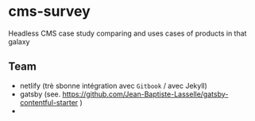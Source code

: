 # cms-survey

Headless CMS case study comparing and uses cases of products in that galaxy

## Team

* netlify (trè sbonne intégration avec  `Gitbook` / avec Jekyll)
* gatsby (see. https://github.com/Jean-Baptiste-Lasselle/gatsby-contentful-starter )
* 
